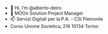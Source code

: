 - 👋 Hi, I’m @alberto-deiro
- 👀 MOOn Solution Project Manager
- 📫 Servizi Digitali per la P.A. - CSI Piemonte
- Corso Unione Sovietica, 216 10134 Torino
